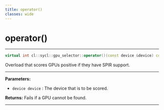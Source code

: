 ```yaml
---
title: operator()
classes: wide
---
```

# operator()

---

```cpp
virtual int cl::sycl::gpu_selector::operator()(const device &device) const
```


Overload that scores GPUs positive if they have SPIR support. 


---
**Parameters:**

 - `device device`
: The device that is to be scored. 

**Returns:** Fails if a GPU cannot be found. 

---

